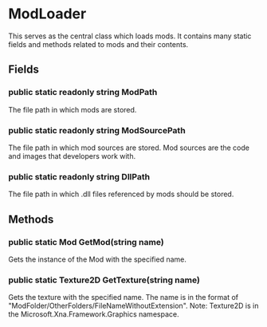 # ModLoader

This serves as the central class which loads mods. It contains many static fields and methods related to mods and their contents.

## Fields

### public static readonly string ModPath

The file path in which mods are stored.

### public static readonly string ModSourcePath

The file path in which mod sources are stored. Mod sources are the code and images that developers work with.

### public static readonly string DllPath

The file path in which .dll files referenced by mods should be stored.

## Methods

### public static Mod GetMod(string name)

Gets the instance of the Mod with the specified name.

### public static Texture2D GetTexture(string name)
Gets the texture with the specified name. The name is in the format of "ModFolder/OtherFolders/FileNameWithoutExtension".
Note: Texture2D is in the Microsoft.Xna.Framework.Graphics namespace.